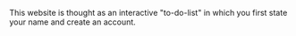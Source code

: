 This website is thought as an interactive "to-do-list" in which you first state your name and create an account.